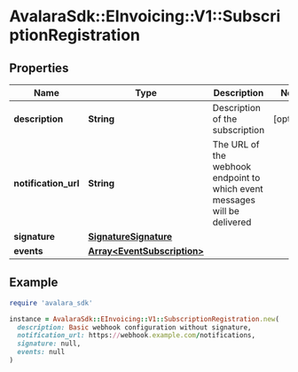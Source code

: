 # AvalaraSdk::EInvoicing::V1::SubscriptionRegistration

## Properties

| Name | Type | Description | Notes |
| ---- | ---- | ----------- | ----- |
| **description** | **String** | Description of the subscription | [optional] |
| **notification_url** | **String** | The URL of the webhook endpoint to which event messages will be delivered |  |
| **signature** | [**SignatureSignature**](SignatureSignature.md) |  |  |
| **events** | [**Array&lt;EventSubscription&gt;**](EventSubscription.md) |  |  |

## Example

```ruby
require 'avalara_sdk'

instance = AvalaraSdk::EInvoicing::V1::SubscriptionRegistration.new(
  description: Basic webhook configuration without signature,
  notification_url: https://webhook.example.com/notifications,
  signature: null,
  events: null
)
```

